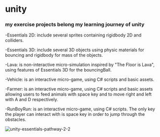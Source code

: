 # unity
### my exercise projects belong my learning journey of unity

-Essentials 2D: include several sprites containing rigidbody 2D and colliders.

-Essentials 3D: include several 3D objects using physic materials for bouncing and rigidbody for mass of the objects.

-Lava: is non-interactive micro-simulation inspired by "The Floor is Lava", using features of Essentials 3D for the bouncingBall. 

-Vehicle: is an interactive micro-game, using C# scripts and basic assets.

-Farmer: is an interactive micro-game, using C# scripts and basic assets allowing users to feed animals with space key and to move right and left with A and D respectively.

-RunBoyRun: is an interactive micro-game, using C# scripts. The only key the player can interact with is space key in order to jump through the obstacles.

![unity-essentials-pathway-2-2](https://github.com/imgesalci/unity/assets/91889435/97d46da2-3484-4502-94db-0a79f1df9463)
